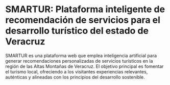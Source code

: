 
# SMARTUR: Plataforma inteligente de recomendación de servicios para el desarrollo turístico del estado de Veracruz

SMARTUR es una plataforma web que emplea inteligencia artificial para generar recomendaciones personalizadas de servicios turísticos en la región de las Altas Montañas de Veracruz. El objetivo principal es fomentar el turismo local, ofreciendo a los visitantes experiencias relevantes, auténticas y alineadas con los principios del desarrollo sostenible.



